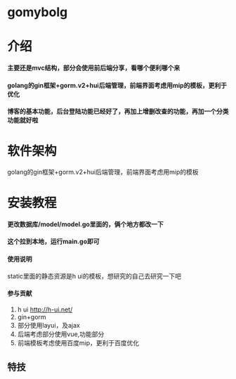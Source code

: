 # gomybolg

# 介绍

#### 主要还是mvc结构，部分会使用前后端分享，看哪个便利哪个来
#### golang的gin框架+gorm.v2+hui后端管理，前端界面考虑用mip的模板，更利于优化
#### 博客的基本功能，后台登陆功能已经好了，再加上增删改查的功能，再加一个分类功能就好啦

# 软件架构
golang的gin框架+gorm.v2+hui后端管理，前端界面考虑用mip的模板


# 安装教程
#### 更改数据库/model/model.go里面的，俩个地方都改一下
#### 这个拉到本地，运行main.go即可

#### 使用说明

static里面的静态资源是h ui的模板，想研究的自己去研究一下吧

#### 参与贡献
1. h ui  http://h-ui.net/
2. gin+gorm
3. 部分使用layui，及ajax
4. 后端考虑部分使用vue,功能部分
5. 前端模板考虑使用百度mip，更利于百度优化



## 特技


